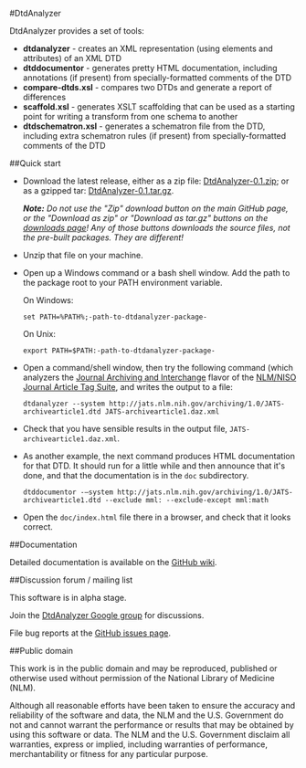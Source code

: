 ﻿#DtdAnalyzer

DtdAnalyzer provides a set of tools:

* **dtdanalyzer** - creates an XML representation (using elements and attributes) 
  of an XML DTD
* **dtddocumentor** - generates pretty HTML documentation, including annotations (if 
  present) from specially-formatted comments of the DTD
* **compare-dtds.xsl** - compares two DTDs and generate a report of differences
* **scaffold.xsl** - generates XSLT scaffolding that can be used as a starting point 
  for writing a transform from one schema to another
* **dtdschematron.xsl** - generates a schematron file from the DTD, including extra 
  schematron rules (if present) from specially-formatted comments of the DTD

##Quick start

* Download the latest release, either as a zip file:
  [DtdAnalyzer-0.1.zip](https://github.com/downloads/NCBITools/DtdAnalyzer/DtdAnalyzer-0.1.zip);
  or as a gzipped tar:
  [DtdAnalyzer-0.1.tar.gz](https://github.com/downloads/NCBITools/DtdAnalyzer/DtdAnalyzer-0.1.tar.gz).
  
  _**Note:**  Do not use the "Zip" download button on the
  main GitHub page, or the "Download as zip" or "Download as tar.gz" buttons on the 
  [downloads page](https://github.com/NCBITools/DtdAnalyzer/downloads)!
  Any of those buttons downloads the *source files*, not the pre-built packages.
  They are different!_

* Unzip that file on your machine.

* Open up a Windows command or a bash shell window.  Add the path to the package root
  to your PATH environment variable.

  On Windows:

      set PATH=%PATH%;-path-to-dtdanalyzer-package-

  On Unix:

      export PATH=$PATH:-path-to-dtdanalyzer-package-

* Open a command/shell window, then try the following command (which analyzers the 
  [Journal Archiving and Interchange](http://jats.nlm.nih.gov/archiving/1.0/dtd.html) 
  flavor of the [NLM/NISO Journal Article Tag Suite](http://jats.nlm.nih.gov/), and 
  writes the output to a file:

      dtdanalyzer --system http://jats.nlm.nih.gov/archiving/1.0/JATS-archivearticle1.dtd JATS-archivearticle1.daz.xml

* Check that you have sensible results in the output file, `JATS-archivearticle1.daz.xml`.

* As another example, the next command produces HTML documentation for that DTD.  It should 
  run for a little while and then announce that it's done, and that the documentation is in 
  the `doc` subdirectory.

      dtddocumentor -–system http://jats.nlm.nih.gov/archiving/1.0/JATS-archivearticle1.dtd --exclude mml: --exclude-except mml:math

* Open the `doc/index.html` file there in a browser, and check that it looks correct.

##Documentation

Detailed documentation is available on the [GitHub 
wiki](https://github.com/NCBITools/DtdAnalyzer/wiki).

##Discussion forum / mailing list

This software is in alpha stage. 

Join the [DtdAnalyzer Google group](https://groups.google.com/d/forum/dtdanalyzer) 
for discussions.

File bug reports at the [GitHub issues page](https://github.com/NCBITools/DtdAnalyzer/issues).

##Public domain

This work is in the public domain and may be reproduced, published or otherwise
used without permission of the National Library of Medicine (NLM).
 
Although all reasonable efforts have been taken to ensure the accuracy
and reliability of the software and data, the NLM and the U.S.
Government do not and cannot warrant the performance or results that
may be obtained by using this software or data. The NLM and the U.S.
Government disclaim all warranties, express or implied, including
warranties of performance, merchantability or fitness for any
particular purpose.

